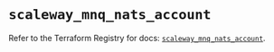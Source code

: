 # `scaleway_mnq_nats_account`

Refer to the Terraform Registry for docs: [`scaleway_mnq_nats_account`](https://registry.terraform.io/providers/scaleway/scaleway/2.53.0/docs/resources/mnq_nats_account).
